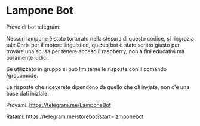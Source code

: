 # Lampone Bot

Prove di bot telegram:

Nessun lampone è stato torturato nella stesura di questo codice, si ringrazia tale Chris per il motore linguistico, questo bot è stato scritto giusto per trovare una scusa per tenere acceso il raspberry, non a fini educativi ma puramente ludici.

Se utilizzato in gruppo si può limitarne le risposte con il comando /groupmode.

Le risposte che riceverete dipendono da quello che gli inviate, non c'è una base dati iniziale.

Provami: https://telegram.me/LamponeBot

Ratami: https://telegram.me/storebot?start=lamponebot
